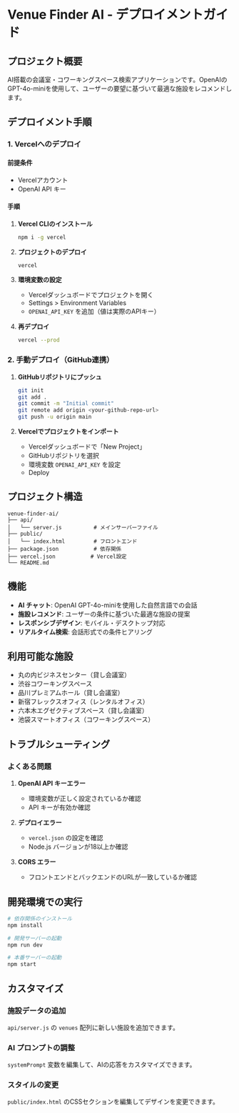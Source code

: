 # Venue Finder AI - デプロイメントガイド

## プロジェクト概要
AI搭載の会議室・コワーキングスペース検索アプリケーションです。OpenAIのGPT-4o-miniを使用して、ユーザーの要望に基づいて最適な施設をレコメンドします。

## デプロイメント手順

### 1. Vercelへのデプロイ

#### 前提条件
- Vercelアカウント
- OpenAI API キー

#### 手順

1. **Vercel CLIのインストール**
   ```bash
   npm i -g vercel
   ```

2. **プロジェクトのデプロイ**
   ```bash
   vercel
   ```

3. **環境変数の設定**
   - Vercelダッシュボードでプロジェクトを開く
   - Settings > Environment Variables
   - `OPENAI_API_KEY` を追加（値は実際のAPIキー）

4. **再デプロイ**
   ```bash
   vercel --prod
   ```

### 2. 手動デプロイ（GitHub連携）

1. **GitHubリポジトリにプッシュ**
   ```bash
   git init
   git add .
   git commit -m "Initial commit"
   git remote add origin <your-github-repo-url>
   git push -u origin main
   ```

2. **Vercelでプロジェクトをインポート**
   - Vercelダッシュボードで「New Project」
   - GitHubリポジトリを選択
   - 環境変数 `OPENAI_API_KEY` を設定
   - Deploy

## プロジェクト構造

```
venue-finder-ai/
├── api/
│   └── server.js          # メインサーバーファイル
├── public/
│   └── index.html         # フロントエンド
├── package.json           # 依存関係
├── vercel.json           # Vercel設定
└── README.md
```

## 機能

- **AI チャット**: OpenAI GPT-4o-miniを使用した自然言語での会話
- **施設レコメンド**: ユーザーの条件に基づいた最適な施設の提案
- **レスポンシブデザイン**: モバイル・デスクトップ対応
- **リアルタイム検索**: 会話形式での条件ヒアリング

## 利用可能な施設

- 丸の内ビジネスセンター（貸し会議室）
- 渋谷コワーキングスペース
- 品川プレミアムホール（貸し会議室）
- 新宿フレックスオフィス（レンタルオフィス）
- 六本木エグゼクティブスペース（貸し会議室）
- 池袋スマートオフィス（コワーキングスペース）

## トラブルシューティング

### よくある問題

1. **OpenAI API キーエラー**
   - 環境変数が正しく設定されているか確認
   - API キーが有効か確認

2. **デプロイエラー**
   - `vercel.json` の設定を確認
   - Node.js バージョンが18以上か確認

3. **CORS エラー**
   - フロントエンドとバックエンドのURLが一致しているか確認

## 開発環境での実行

```bash
# 依存関係のインストール
npm install

# 開発サーバーの起動
npm run dev

# 本番サーバーの起動
npm start
```

## カスタマイズ

### 施設データの追加
`api/server.js` の `venues` 配列に新しい施設を追加できます。

### AI プロンプトの調整
`systemPrompt` 変数を編集して、AIの応答をカスタマイズできます。

### スタイルの変更
`public/index.html` のCSSセクションを編集してデザインを変更できます。
